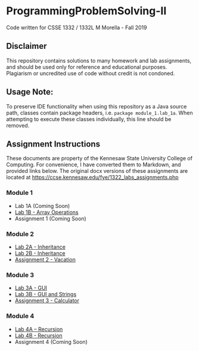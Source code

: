 # ProgrammingProblemSolving-II
Code written for CSSE 1332 / 1332L
M Morella - Fall 2019

## Disclaimer
This repository contains solutions to many homework and lab assignments, and should be used only for reference and educational purposes. Plagiarism or uncredited use of code without credit is not condoned.

## Usage Note:
To preserve IDE functionality when using this repository as a Java source path, classes contain package headers, i.e. `package module_1.lab_1a`. When attempting to execute these classes individually, this line should be removed.

## Assignment Instructions
These documents are property of the Kennesaw State University College of Computing. For convenience, I have converted them to Markdown, and provided links below. The original docx versions of these assignments are located at https://ccse.kennesaw.edu/fye/1322_labs_assignments.php

### Module 1
* Lab 1A (Coming Soon)
* [Lab 1B - Array Operations](https://github.com/MozzarellaM/ProgrammingProblemSolving-II/blob/master/src/module_1/lab_1b/_Lab%201B%20-%20Search.md)
* Assignment 1 (Coming Soon)

### Module 2
* [Lab 2A - Inheritance](https://github.com/MozzarellaM/ProgrammingProblemSolving-II/blob/master/src/module_2/lab_2a/_Lab%202A%20-%20Inheritance.md)
* [Lab 2B - Inheritance](https://github.com/MozzarellaM/ProgrammingProblemSolving-II/blob/master/src/module_2/lab_2b/_Lab%202B%20-%20Abstract%20Classes.md)
* [Assignment 2 - Vacation](https://github.com/MozzarellaM/ProgrammingProblemSolving-II/blob/master/src/module_2/assignment_2/_Assignment%202%20-%20Vacation.md)

### Module 3
* [Lab 3A - GUI](https://github.com/MozzarellaM/ProgrammingProblemSolving-II/blob/master/src/module_3/lab_3a/_Lab%203A%20-%20GUI.md)
* [Lab 3B - GUI and Strings](https://github.com/MozzarellaM/ProgrammingProblemSolving-II/blob/master/src/module_3/lab_3b/_Lab%203B%20-%20GUI%20and%20Strings.md)
* [Assignment 3 - Calculator](https://github.com/MozzarellaM/ProgrammingProblemSolving-II/blob/master/src/module_3/assignment_3/_Assignment%203%20-%20Calculator.md)

### Module 4
* [Lab 4A – Recursion](https://github.com/MozzarellaM/ProgrammingProblemSolving-II/blob/master/src/module_4/lab_4a/_Lab%204a%20-%20Recursion.md)
* [Lab 4B - Recursion](https://github.com/MozzarellaM/ProgrammingProblemSolving-II/blob/master/src/module_4/lab_4b/_Lab%204B%20-%20Recursion.md)
* Assignment 4 (Coming Soon)
